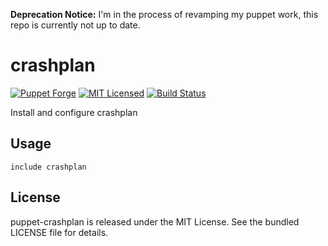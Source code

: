 **Deprecation Notice:** I'm in the process of revamping my puppet work, this repo is currently not up to date.

crashplan
==============

[![Puppet Forge](https://img.shields.io/puppetforge/v/halyard/crashplan.svg)](https://forge.puppetlabs.com/halyard/crashplan)
[![MIT Licensed](https://img.shields.io/badge/license-MIT-green.svg)](https://tldrlegal.com/license/mit-license)
[![Build Status](https://img.shields.io/travis/com/halyard/puppet-crashplan.svg)](https://travis-ci.com/halyard/puppet-crashplan)

Install and configure crashplan

## Usage

```puppet
include crashplan
```

## License

puppet-crashplan is released under the MIT License. See the bundled LICENSE file for details.

